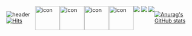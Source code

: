<div style="display:flex; justify-contents:center;">
  
![header](https://capsule-render.vercel.app/api?type=waving&color=gradient&height=200&text=1nxeo&fontAlign=70&fontAlignY=40&animation=twinkling)
[![Hits](https://hits.seeyoufarm.com/api/count/incr/badge.svg?url=https%3A%2F%2Fgithub.com%2F1nxeo&count_bg=%236B00FF&title_bg=%23838383&icon=&icon_color=%23E7E7E7&title=%F0%9F%91%80&edge_flat=false)](https://hits.seeyoufarm.com)

<div style="display:flex;">
  <div style="display: flex; align-items: flex-start;"><img src="https://techstack-generator.vercel.app/react-icon.svg" alt="icon" width="65" height="65" /></div>
  <div style="display: flex; align-items: flex-start;"><img src="https://techstack-generator.vercel.app/js-icon.svg" alt="icon" width="65" height="65" /></div>
  <div style="display: flex; align-items: flex-start;"><img src="https://techstack-generator.vercel.app/ts-icon.svg" alt="icon" width="65" height="65" /></div>
  <div style="display: flex; align-items: flex-start;"><img src="https://techstack-generator.vercel.app/redux-icon.svg" alt="icon" width="65" height="65" /></div>
</div>
<br/>
<div style="display:flex;">
   <img src="https://img.shields.io/badge/HTML5-e74c3c?style=flat-square&logo=HTML5&logoColor=white"></img> &nbsp 
 <img src="https://img.shields.io/badge/CSS3-0A84FF?style=flat-square&logo=CSS3&logoColor=white"></img> &nbsp 
 <img src="https://img.shields.io/badge/styled%2Dcomponents-DB7093?style=flat-square&logo=styled%2Dcomponents&logoColor=white"/>
</div>
<!-- ![React](https://img.shields.io/badge/React-61DAFB.svg?&style=for-the-badge&logo=React&logoColor=white)
![JavaScript](https://img.shields.io/badge/JavaScript-F7DF1E.svg?&style=for-the-badge&logo=JavaScript&logoColor=white)
![JavaScript](https://img.shields.io/badge/JavaScript-F7DF1E.svg?&style=for-the-badge&logo=JavaScript&logoColor=white) -->

[![Anurag's GitHub stats](https://github-readme-stats.vercel.app/api?username=1nxeo&show_icons=true&theme=transparent)](https://github.com/1nxeo/github-readme-stats)

<!-- - 🔭 I’m currently working on ...
- 🌱 I’m currently learning ...
- 👯 I’m looking to collaborate on ...
- 🤔 I’m looking for help with ...
- 💬 Ask me about ...
- 📫 How to reach me: ...
- 😄 Pronouns: ...
- ⚡ Fun fact: ...
 -->
 
 </div>
